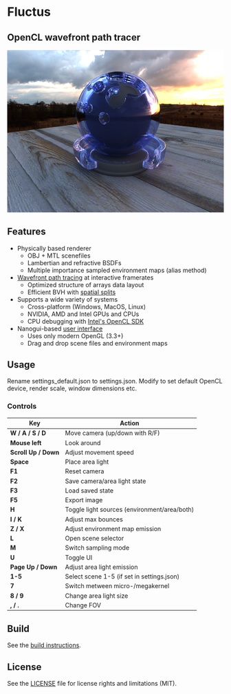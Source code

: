 ﻿Fluctus
====================

OpenCL wavefront path tracer
--------------

![Luxball](gallery/luxball2.png)

## Features
- Physically based renderer
    -  OBJ + MTL scenefiles
    -  Lambertian and refractive BSDFs
    -  Multiple importance sampled environment maps (alias method)
- [Wavefront path tracing][wavefront] at interactive framerates
    - Optimized structure of arrays data layout
    - Efficient BVH with [spatial splits][sbvh]
- Supports a wide variety of systems
    - Cross-platform (Windows, MacOS, Linux)
    - NVIDIA, AMD and Intel GPUs and CPUs
    - CPU debugging with [Intel's OpenCL SDK][intel_ocl]
- Nanogui-based [user interface](gallery/user_interface.png)
	- Uses only modern OpenGL (3.3+)
	- Drag and drop scene files and environment maps


## Usage

Rename settings_default.json to settings.json. Modify to set default OpenCL device, render scale, window dimensions etc.

### Controls

| Key                     | Action                                                                                |
|-------------------------|---------------------------------------------------------------------------------------|
| **W / A / S / D**       | Move camera (up/down with R/F)                                                        |
| **Mouse left**          | Look around                                                                           |
| **Scroll Up / Down**    | Adjust movement speed                                                                 |
| **Space**               | Place area light                                                                      |
| **F1**                  | Reset camera                                                                          |
| **F2**                  | Save camera/area light state                                                          |
| **F3**                  | Load saved state                                                                      |
| **F5**                  | Export image                                                                          |
| **H**                   | Toggle light sources (environment/area/both)                                          |
| **I / K**               | Adjust max bounces                                                                    |
| **Z / X**               | Adjust environment map emission                                                       |
| **L**                   | Open scene selector                                                                   |
| **M**                   | Switch sampling mode                                                                  |
| **U**                   | Toggle UI                                                                             |
| **Page Up / Down**      | Adjust area light emission                                                            |
| **1-5**                 | Select scene 1-5 (if set in settings.json)                                            |
| **7**                   | Switch metween micro-/megakernel                                                      |
| **8 / 9**               | Change area light size                                                                |
| **, / .**               | Change FOV                                                                            |

## Build

See the [build instructions](./BUILDING.md).

## License

See the [LICENSE](./LICENSE.md) file for license rights and limitations (MIT).


[intel_ocl]: https://software.intel.com/intel-opencl
[wavefront]: http://research.nvidia.com/publication/megakernels-considered-harmful-wavefront-path-tracing-gpus
[sbvh]: http://www.nvidia.com/object/nvidia_research_pub_012.html
